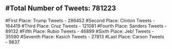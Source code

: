 #Total Number of Tweets: 781223 
---
#First Place: Trump Tweets - 286452
#Second Place: Clinton Tweets - 164419
#Third Place: Cruz Tweets - 121081
#Fourth Place: Sanders Tweets - 89132
#Fifth Place: Rubio Tweets - 46899
#Sixth Place: Jeb! Tweets - 35590
#Seventh Place: Kasich Tweets - 27813
#Last Place: Carson Tweets - 9837
